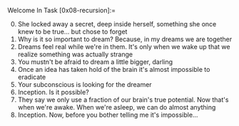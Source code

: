 Welcome In Task [0x08-recursion]:=

 0. She locked away a secret, deep inside herself, something she once knew to be true... but chose to forget 
 1. Why is it so important to dream? Because, in my dreams we are together 
 2. Dreams feel real while we're in them. It's only when we wake up that we realize something was actually strange 
 3. You mustn't be afraid to dream a little bigger, darling 
 4. Once an idea has taken hold of the brain it's almost impossible to eradicate 
 5. Your subconscious is looking for the dreamer 
 6. Inception. Is it possible? 
 7. They say we only use a fraction of our brain's true potential. Now that's when we're awake. When we're asleep, we can do almost anything 
 8. Inception. Now, before you bother telling me it's impossible... 
